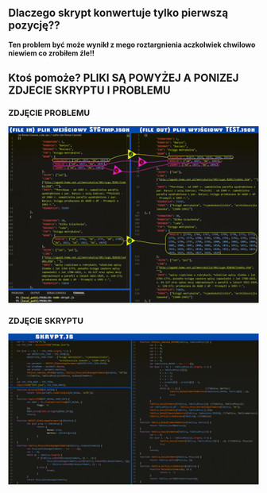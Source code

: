 ## Dlaczego skrypt konwertuje tylko pierwszą pozycję??
**Ten problem być może wynikł z mego roztargnienia aczkolwiek chwilowo niewiem co zrobiłem źle!!**
## Ktoś pomoże? PLIKI SĄ POWYŻEJ A PONIZEJ ZDJECIE SKRYPTU I PROBLEMU
### ZDJĘCIE PROBLEMU
![Tekst alt](PROBLEM.png "problem")
### ZDJĘCIE SKRYPTU
![Tekst alt](SKRYPT.png "skrypt")
